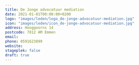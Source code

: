 ```yaml
---
title: De Jonge advocatuur mediation
date: 2021-01-01T00:00:00+0200
logo: "images/leden/logo_de-jonge-advocatuur-mediation.jpg"
icon: "images/leden/icon_de-jonge-advocatuur-mediation.jpg"
address: Hooggoorns 14
postcode: 7812 AM Emmen
email: 
phone: 0591623899
website: 
stageplek: false
draft: true
---
```


